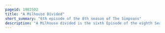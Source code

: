 ```yaml
---
pageid: 1982502
title: "A Milhouse Divided"
short_summary: "6th episode of the 8th season of The Simpsons"
description: "A Milhouse divided is the sixth Episode of the eighth Season of the american Animation Television Series the Simpsons. It premiered on the Fox Network in the united States on December 1 1996. In the Episode, Milhouse's Parents Kirk and Luann get a Divorce, causing Homer to examine his own Marriage. It was directed by steven Dean Moore and is the only Episode for which Steve tompkins has written the entire Show's Script."
---
```

